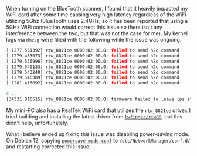 When turning on the BlueTooth scanner, I found that it heavily impacted my WiFi card after some time causing very high latency regardless of the WiFi utilizing 5Ghz (BlueTooth uses 2.4GHz, so it has been reported that using a 5GHz WiFi connection would correct this issue so there isn't any interference between the two, but that was not the case for me). My kernel logs via `dmesg` were filled with the following while the issue was ongoing.

```bash
[ 1277.531392] rtw_8821ce 0000:02:00.0: failed to send h2c command
[ 1279.433073] rtw_8821ce 0000:02:00.0: failed to send h2c command
[ 1279.536996] rtw_8821ce 0000:02:00.0: failed to send h2c command
[ 1279.540133] rtw_8821ce 0000:02:00.0: failed to send h2c command
[ 1279.543248] rtw_8821ce 0000:02:00.0: failed to send h2c command
[ 1279.546389] rtw_8821ce 0000:02:00.0: failed to send h2c command
[ 1281.416092] rtw_8821ce 0000:02:00.0: failed to send h2c command

# ...
[34331.816515] rtw_8821ce 0000:02:00.0: firmware failed to leave lps stat
```

My mini-PC also has a RealTek WiFi card that utilizes the `rtw_8821ce` driver. I tried building and installing the latest driver from [`lwfinger/rtw88`](https://github.com/lwfinger/rtw88), but this didn't help, unfortunately.

What I believe ended up fixing this issue was disabling power-saving mode. On Debian 12, copying [`powersave-mode.conf`](./powersave-mode.conf) to `/etc/NetworkManager/conf.d/` and restarting corrected this issue.